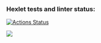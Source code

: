 ### Hexlet tests and linter status:
[![Actions Status](https://github.com/Keksonoid/js-starter-project-44/workflows/hexlet-check/badge.svg)](https://github.com/Keksonoid/js-starter-project-44/actions)

<a href="https://codeclimate.com/github/Keksonoid/js-starter-project-44/maintainability"><img src="https://api.codeclimate.com/v1/badges/d43bb3d3af98f13f9aca/maintainability" /></a>